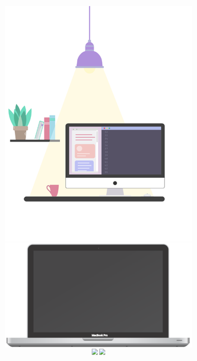  <div align="center">
  <img src="https://raw.githubusercontent.com/Angelk90/angelk90/16862af51841aca727c07568e9d82bfe28f5770f/table.svg" width="512px" heigth="288px" /> <br />
  <img src="https://raw.githubusercontent.com/Angelk90/angelk90/b5172dd08d7edf0637efff310019dee1d0cd9d06/macbook.svg" />
  <div align="center">
   <img align=top src="https://github-readme-stats.vercel.app/api/top-langs/?username=angelk90&layout=compact&show_icons=true&title_color=ffffff&icon_color=34abeb&text_color=daf7dc&bg_color=002b36" />
   <img align=top src="https://github-readme-stats.vercel.app/api?username=angelk90&show_icons=true&title_color=ffffff&icon_color=34abeb&text_color=daf7dc&bg_color=002b36&hide=prs,issues,contribs" />
  </div>
</div>
